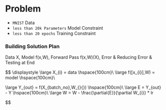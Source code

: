 # Problem
- `MNIST` Data
- `less than 20k Parameters` Model Constraint
- `less than 20 epochs` Training Constraint

### Building Solution Plan
Data X, Model f(x,W), Forward Pass f(x,W)(X), Error & Reducing Error & Testing at End

$$
\displaystyle
\large X_{i} = data \hspace{100cm}\\
\large f([x_{i}],W) = model \hspace{100cm}\\

\large Y_{out} = f(X_{batch\_no},W_{}{}) \hspace{100cm}\\
\large E = Y_{out} - Y \hspace{100cm}\\
\large W = W - \frac{\partial{E}}{\partial W_{i}} * lr


$$
